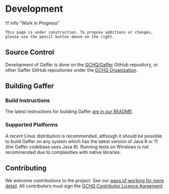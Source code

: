 # Development

!!! info "Work in Progress"

    This page is under construction. To propose additions or changes, please use the pencil button above on the right.

## Source Control

Development of Gaffer is done on the [GCHQ/Gaffer](https://github.com/gchq/Gaffer) GitHub repository, or other Gaffer GitHub repositories under the [GCHQ Organization](https://github.com/orgs/gchq/repositories).

## Building Gaffer

### Build Instructions

The latest instructions for building Gaffer [are in our README](https://github.com/gchq/Gaffer/blob/develop/README.md#building-and-deploying).

### Supported Platforms

A recent Linux distribution is recommended, although it should be possible to build Gaffer on any system which has the latest version of Java 8 or 11 (the Gaffer codebase uses Java 8). Running tests on Windows is not recommended due to complexities with native libraries.

## Contributing

We welcome contributions to the project. See our [ways of working for more detail](ways-of-working.md). All contributors must sign the [GCHQ Contributor Licence Agreement](https://cla-assistant.io/gchq/Gaffer).